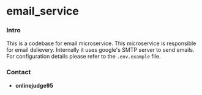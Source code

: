 email_service
=============


### Intro
This is a codebase for email microservice.
This microservice is responsible for email delievery.
Internally it uses google's SMTP server to send emails.
For configuration details please refer to the `.env.example` file.

### Contact
* **onlinejudge95**
